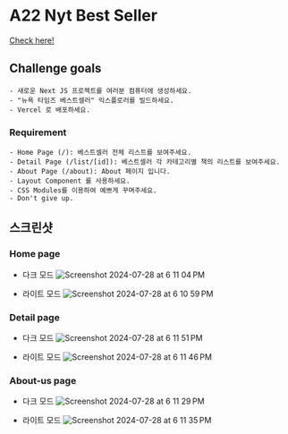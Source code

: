 # A22 Nyt Best Seller

[Check here!](https://a22-nyt-bestsellers-by-nulnu.vercel.app/)

## Challenge goals

    - 새로운 Next JS 프로젝트를 여러분 컴퓨터에 생성하세요.
    - "뉴욕 타임즈 베스트셀러" 익스플로러를 빌드하세요.
    - Vercel 로 배포하세요.

### Requirement

    - Home Page (/): 베스트셀러 전체 리스트를 보여주세요.
    - Detail Page (/list/[id]): 베스트셀러 각 카테고리별 책의 리스트를 보여주세요.
    - About Page (/about): About 페이지 입니다.
    - Layout Component 를 사용하세요.
    - CSS Modules를 이용하여 예쁘게 꾸며주세요.
    - Don't give up.

## 스크린샷

### Home page

- 다크 모드
  ![Screenshot 2024-07-28 at 6 11 04 PM](https://github.com/user-attachments/assets/54c94bd7-e625-437f-b1c7-e29b419ffbd6)

- 라이트 모드
  ![Screenshot 2024-07-28 at 6 10 59 PM](https://github.com/user-attachments/assets/45452714-518b-4396-813e-0d0f5d2cbe9b)

### Detail page

- 다크 모드
  ![Screenshot 2024-07-28 at 6 11 51 PM](https://github.com/user-attachments/assets/c2b31181-cf51-4068-a550-3ffa5abe3154)

- 라이트 모드
  ![Screenshot 2024-07-28 at 6 11 46 PM](https://github.com/user-attachments/assets/dde3fd4d-e4d3-4890-af7a-d74b7fd65b9f)

### About-us page

- 다크 모드
  ![Screenshot 2024-07-28 at 6 11 29 PM](https://github.com/user-attachments/assets/f438f537-de43-406c-8ebc-5fca6966a670)

- 라이트 모드
  ![Screenshot 2024-07-28 at 6 11 35 PM](https://github.com/user-attachments/assets/7641177c-d1a0-424e-b8d2-320bd8a0b7c2)
